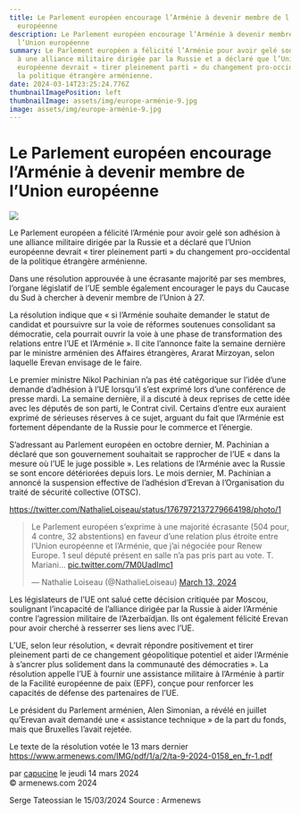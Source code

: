 ```yaml
---
title: Le Parlement européen encourage l’Arménie à devenir membre de l’Union
  européenne
description: Le Parlement européen encourage l’Arménie à devenir membre de
  l’Union européenne
summary: Le Parlement européen a félicité l’Arménie pour avoir gelé son adhésion
  à une alliance militaire dirigée par la Russie et a déclaré que l’Union
  européenne devrait « tirer pleinement parti » du changement pro-occidental de
  la politique étrangère arménienne.
date: 2024-03-14T23:25:24.776Z
thumbnailImagePosition: left
thumbnailImage: assets/img/europe-arménie-9.jpg
image: assets/img/europe-arménie-9.jpg
---
```

<!--StartFragment-->

# Le Parlement européen encourage l’Arménie à devenir membre de l’Union européenne

![](https://www.armenews.com/local/cache-gd2/e9/388ec64144d60bb5105c86fbb31130.jpg)

Le Parlement européen a félicité l’Arménie pour avoir gelé son adhésion à une alliance militaire dirigée par la Russie et a déclaré que l’Union européenne devrait « tirer pleinement parti » du changement pro-occidental de la politique étrangère arménienne.

Dans une résolution approuvée à une écrasante majorité par ses membres, l’organe législatif de l’UE semble également encourager le pays du Caucase du Sud à chercher à devenir membre de l’Union à 27.

La résolution indique que « si l’Arménie souhaite demander le statut de candidat et poursuivre sur la voie de réformes soutenues consolidant sa démocratie, cela pourrait ouvrir la voie à une phase de transformation des relations entre l’UE et l’Arménie ». Il cite l’annonce faite la semaine dernière par le ministre arménien des Affaires étrangères, Ararat Mirzoyan, selon laquelle Erevan envisage de le faire.

Le premier ministre Nikol Pachinian n’a pas été catégorique sur l’idée d’une demande d’adhésion à l’UE lorsqu’il s’est exprimé lors d’une conférence de presse mardi. La semaine dernière, il a discuté à deux reprises de cette idée avec les députés de son parti, le Contrat civil. Certains d’entre eux auraient exprimé de sérieuses réserves à ce sujet, arguant du fait que l’Arménie est fortement dépendante de la Russie pour le commerce et l’énergie.

S’adressant au Parlement européen en octobre dernier, M. Pachinian a déclaré que son gouvernement souhaitait se rapprocher de l’UE « dans la mesure où l’UE le juge possible ». Les relations de l’Arménie avec la Russie se sont encore détériorées depuis lors. Le mois dernier, M. Pachinian a annoncé la suspension effective de l’adhésion d’Erevan à l’Organisation du traité de sécurité collective (OTSC).

https://twitter.com/NathalieLoiseau/status/1767972137279664198/photo/1

> Le Parlement européen s’exprime à une majorité écrasante (504 pour, 4 contre, 32 abstentions) en faveur d’une relation plus étroite entre l’Union européenne et l’Arménie, que j’ai négociée pour Renew Europe. 1 seul député présent en salle n’a pas pris part au vote. T. Mariani… [pic.twitter.com/7M0UadImc1](https://t.co/7M0UadImc1)
>
> — Nathalie Loiseau (@NathalieLoiseau) [March 13, 2024](https://twitter.com/NathalieLoiseau/status/1767972137279664198?ref_src=twsrc%5Etfw)

Les législateurs de l’UE ont salué cette décision critiquée par Moscou, soulignant l’incapacité de l’alliance dirigée par la Russie à aider l’Arménie contre l’agression militaire de l’Azerbaïdjan. Ils ont également félicité Erevan pour avoir cherché à resserrer ses liens avec l’UE.

L’UE, selon leur résolution, « devrait répondre positivement et tirer pleinement parti de ce changement géopolitique potentiel et aider l’Arménie à s’ancrer plus solidement dans la communauté des démocraties ». La résolution appelle l’UE à fournir une assistance militaire à l’Arménie à partir de la Facilité européenne de paix (EPF), conçue pour renforcer les capacités de défense des partenaires de l’UE.

Le président du Parlement arménien, Alen Simonian, a révélé en juillet qu’Erevan avait demandé une « assistance technique » de la part du fonds, mais que Bruxelles l’avait rejetée.

Le texte de la résolution votée le 13 mars dernier\
https://www.armenews.com/IMG/pdf/1/a/2/ta-9-2024-0158_en_fr-1.pdf

par [capucine](https://www.armenews.com/spip.php?page=auteur&id_auteur=541) le jeudi 14 mars 2024\
© armenews.com 2024

S﻿erge Tateossian le 15/03/2024  Source : Armenews